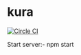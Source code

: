 # kura  
[![Circle CI](https://circleci.com/gh/sinkingshriek/kura.svg?style=svg&circle-token=5bd4de9b10be6d5fc0f6657f65b4d7360dc4631e)](https://circleci.com/gh/sinkingshriek/kura)


Start server:-
npm start
